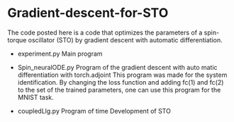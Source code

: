 # Gradient-descent-for-STO

The code posted here is a code that optimizes the parameters of a spin-torque oscillator (STO) by gradient descent with automatic differentiation.

- experiment.py
Main program

- Spin_neuralODE.py
Program of the gradient descent with auto matic differentiation with torch.adjoint
This program was made for the system identification.
By changing the loss function and adding fc(1) and fc(2) to the set of the trained parameters, one can use this program for the MNIST task.

- coupledLlg.py
Program of time Development of STO
